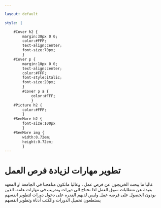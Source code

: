 ```yaml
---

layout: default

style: |

    #Cover h2 {
        margin:30px 0 0;
        color:#FFF;
        text-align:center;
        font-size:70px;
        }
    #Cover p {
        margin:10px 0 0;
        text-align:center;
        color:#FFF;
        font-style:italic;
        font-size:20px;
        }
        #Cover p a {
            color:#FFF;
            }
    #Picture h2 {
        color:#FFF;
        }
    #SeeMore h2 {
        font-size:100px
        }
    #SeeMore img {
        width:0.72em;
        height:0.72em;
        }
---
```

# تطوير مهارات لزيادة فرص العمل


غالبا ما يبحث الخريجون عن فرص عمل ، وغالبا ماتكون مناهجنا في الجامعة او المعهد بعيدة عن متطلبات سوق العمل لذا نحتاج الى دورات وتدريب في مهارات عامة. الذين يودون الحصول على فرصه عمل وليس لديهم القدره على دخول دورات لتطوير انفسهم يستطعون تحميل الدورات والكتب ادناة وتطوير انفسهم
